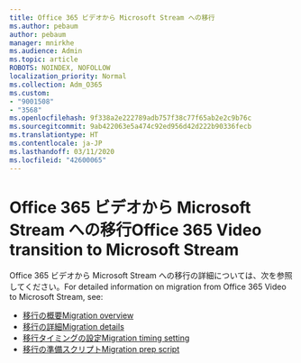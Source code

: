 ```yaml
---
title: Office 365 ビデオから Microsoft Stream への移行
ms.author: pebaum
author: pebaum
manager: mnirkhe
ms.audience: Admin
ms.topic: article
ROBOTS: NOINDEX, NOFOLLOW
localization_priority: Normal
ms.collection: Adm_O365
ms.custom:
- "9001508"
- "3568"
ms.openlocfilehash: 9f338a2e222789adb757f38c77f65ab2e2c9b76c
ms.sourcegitcommit: 9ab422063e5a474c92ed956d42d222b90336fecb
ms.translationtype: HT
ms.contentlocale: ja-JP
ms.lasthandoff: 03/11/2020
ms.locfileid: "42600065"
---
```

# <a name="office-365-video-transition-to-microsoft-stream"></a><span data-ttu-id="b1595-102">Office 365 ビデオから Microsoft Stream への移行</span><span class="sxs-lookup"><span data-stu-id="b1595-102">Office 365 Video transition to Microsoft Stream</span></span>

<span data-ttu-id="b1595-103">Office 365 ビデオから Microsoft Stream への移行の詳細については、次を参照してください。</span><span class="sxs-lookup"><span data-stu-id="b1595-103">For detailed information on migration from Office 365 Video to Microsoft Stream, see:</span></span>

- [<span data-ttu-id="b1595-104">移行の概要</span><span class="sxs-lookup"><span data-stu-id="b1595-104">Migration overview</span></span>](https://docs.microsoft.com/stream/migrate-from-office-365)
- [<span data-ttu-id="b1595-105">移行の詳細</span><span class="sxs-lookup"><span data-stu-id="b1595-105">Migration details</span></span>](https://docs.microsoft.com/stream/migration-experience)
- [<span data-ttu-id="b1595-106">移行タイミングの設定</span><span class="sxs-lookup"><span data-stu-id="b1595-106">Migration timing setting</span></span>](https://docs.microsoft.com/stream/migration-o365video-timing-setting)
- [<span data-ttu-id="b1595-107">移行の準備スクリプト</span><span class="sxs-lookup"><span data-stu-id="b1595-107">Migration prep script</span></span>](https://docs.microsoft.com/stream/migration-o365video-prep)
